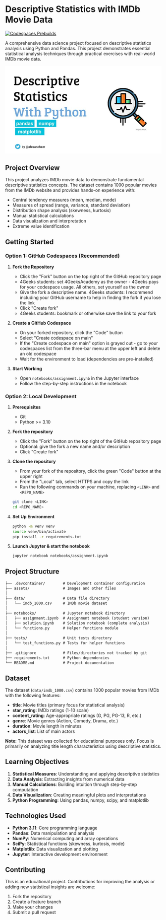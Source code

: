 # Descriptive Statistics with IMDb Movie Data

[![Codespaces Prebuilds](https://github.com/4GeeksAcademy/perdrizet-descriptive-statistics-exercises-project-with-python/actions/workflows/codespaces/create_codespaces_prebuilds/badge.svg)](https://github.com/4GeeksAcademy/perdrizet-descriptive-statistics-exercises-project-with-python/actions/workflows/codespaces/create_codespaces_prebuilds)

A comprehensive data science project focused on descriptive statistics analysis using Python and Pandas. This project demonstrates essential statistical analysis techniques through practical exercises with real-world IMDb movie data.

![Project Preview](assets/preview.jpeg)


## Project Overview

This project analyzes IMDb movie data to demonstrate fundamental descriptive statistics concepts. The dataset contains 1000 popular movies from the IMDb website and provides hands-on experience with:

- Central tendency measures (mean, median, mode)
- Measures of spread (range, variance, standard deviation)  
- Distribution shape analysis (skewness, kurtosis)
- Manual statistical calculations
- Data visualization and interpretation
- Extreme value identification


## Getting Started

### Option 1: GitHub Codespaces (Recommended)

1. **Fork the Repository**
   - Click the "Fork" button on the top right of the GitHub repository page
   - 4Geeks students: set 4GeeksAcademy as the owner - 4Geeks pays for your codespace usage. All others, set yourself as the owner
   - Give the fork a descriptive name. 4Geeks students: I recommend including your GitHub username to help in finding the fork if you lose the link
   - Click "Create fork"
   - 4Geeks students: bookmark or otherwise save the link to your fork

2. **Create a GitHub Codespace**
   - On your forked repository, click the "Code" button
   - Select "Create codespace on main"
   - If the "Create codespace on main" option is grayed out - go to your codespaces list from the three-bar menu at the upper left and delete an old codespace
   - Wait for the environment to load (dependencies are pre-installed)

3. **Start Working**
   - Open `notebooks/assignment.ipynb` in the Jupyter interface
   - Follow the step-by-step instructions in the notebook

### Option 2: Local Development

1. **Prerequisites**
   - Git
   - Python >= 3.10

2. **Fork the repository**
   - Click the "Fork" button on the top right of the GitHub repository page
   - Optional: give the fork a new name and/or description
   - Click "Create fork"

3. **Clone the repository**
   - From your fork of the repository, click the green "Code" button at the upper right
   - From the "Local" tab, select HTTPS and copy the link
   - Run the following commands on your machine, replacing `<LINK>` and `<REPO_NAME>`

   ```bash
   git clone <LINK>
   cd <REPO_NAME>
   ```

4. **Set Up Environment**

   ```bash
   python -m venv venv
   source venv/bin/activate
   pip install -r requirements.txt
   ```

5. **Launch Jupyter & start the notebook**
   ```bash
   jupyter notebook notebooks/assignment.ipynb
   ```


## Project Structure

```
├── .devcontainer/        # Development container configuration
├── assets/               # Images and other files
│
├── data/                 # Data file directory
│   └── imdb_1000.csv     # IMDb movie dataset
│
├── notebooks/            # Jupyter notebook directory
│   ├── assignment.ipynb  # Assignment notebook (student version)
│   ├── solution.ipynb    # Solution notebook (complete analysis)
│   └── functions.py      # Helper functions module
│
├── tests/                # Unit tests directory
│   └── test_functions.py # Tests for helper functions
│
├── .gitignore            # Files/directories not tracked by git
├── requirements.txt      # Python dependencies
└── README.md             # Project documentation
```


## Dataset

The dataset (`data/imdb_1000.csv`) contains 1000 popular movies from IMDb with the following features:
- **title**: Movie titles (primary focus for statistical analysis)
- **star_rating**: IMDb ratings (1-10 scale)
- **content_rating**: Age-appropriate ratings (G, PG, PG-13, R, etc.)
- **genre**: Movie genres (Action, Comedy, Drama, etc.)
- **duration**: Movie length in minutes
- **actors_list**: List of main actors

**Note**: This dataset was collected for educational purposes only. Focus is primarily on analyzing title length characteristics using descriptive statistics.


## Learning Objectives

1. **Statistical Measures**: Understanding and applying descriptive statistics
2. **Data Analysis**: Extracting insights from numerical data
3. **Manual Calculations**: Building intuition through step-by-step computation
4. **Data Visualization**: Creating meaningful plots and interpretations
5. **Python Programming**: Using pandas, numpy, scipy, and matplotlib


## Technologies Used

- **Python 3.11**: Core programming language
- **Pandas**: Data manipulation and analysis
- **NumPy**: Numerical computing and array operations
- **SciPy**: Statistical functions (skewness, kurtosis, mode)
- **Matplotlib**: Data visualization and plotting
- **Jupyter**: Interactive development environment


## Contributing

This is an educational project. Contributions for improving the analysis or adding new statistical insights are welcome:

1. Fork the repository
2. Create a feature branch
3. Make your changes
4. Submit a pull request
